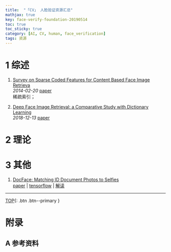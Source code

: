 ```yaml
---
title:  "「CV」 人脸验证资源汇总"
mathjax: true
key: face-verify-foundation-20190514
toc: true
toc_sticky: true
category: [AI, CV, human, face_verification]
tags: 资源
---
```

<span id='head'></span>  

<!--more-->

# 1 综述  

1. [Survey on Sparse Coded Features for Content Based Face Image Retrieva](http://cn.arxiv.org/abs/1402.4888)    
*2014-02-20* [paper](https://arxiv.org/abs/1402.4888)    
稀疏索引；    

1. [Deep Face Image Retrieval: a Comparative Study with Dictionary Learning](http://cn.arxiv.org/abs/1812.05490)    
*2018-12-13* [paper](https://arxiv.org/abs/1812.05490)    


# 2 理论

# 3 其他
1. [DocFace: Matching ID Document Photos to Selfies](http://cn.arxiv.org/abs/1805.02283)   
[paper](https:/arxiv.org/abs/1805.02283) | [tensorflow](https:/github.com/seasonSH/DocFace) | [解读](/ai/cv/face_verification/transferlearning/paper_reading/28/29/DocFace-Matching-ID-Document-Photos-to-Selfies-Reading)    


-------------------  
[TOP](#head){: .btn .btn--primary }



# 附录
## A 参考资料
